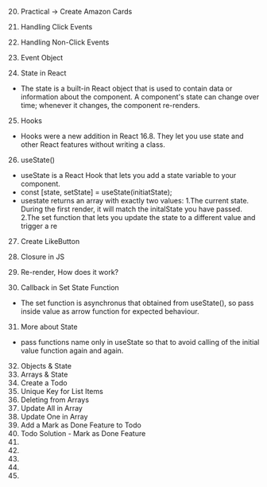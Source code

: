 20. Practical → Create Amazon Cards
21. Handling Click Events
22. Handling Non-Click Events
23. Event Object

24. State in React
- The state is a built-in React object that is used to contain data or information about the component. A component's state can change over time; whenever it changes, the component re-renders.

25. Hooks
- Hooks were a new addition in React 16.8. They let you use state and other React features without writing a class.

26. useState()
- useState is a React Hook that lets you add a state variable to your component.
- const [state, setState] = useState(initiatState);
- usestate returns an array with exactly two values:
  1.The current state. During the first render, it will match the initalState you have passed.
  2.The set function that lets you update the state to a different value and trigger a re
  
27. Create LikeButton
28. Closure in JS
29. Re-render, How does it work?

30. Callback in Set State Function
- The set function is asynchronus that obtained from useState(), so pass inside value as arrow function for expected behaviour.

31. More about State
- pass functions name only in useState so that to avoid calling of the initial value function again and again.

32. Objects & State
33. Arrays & State
34. Create a Todo
35. Unique Key for List Items
36. Deleting from Arrays
37. Update All in Array
38. Update One in Array
39. Add a Mark as Done Feature to Todo
40. Todo Solution - Mark as Done Feature
41. 
42. 
43. 
44. 
45. 


